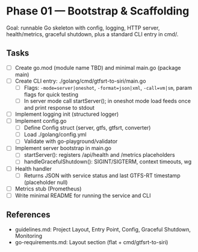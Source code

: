 # Phase 01 — Bootstrap & Scaffolding

Goal: runnable Go skeleton with config, logging, HTTP server, health/metrics, graceful shutdown, plus a standard CLI entry in cmd/.

## Tasks
- [ ] Create go.mod (module name TBD) and minimal main.go (package main)
- [ ] Create CLI entry: ./golang/cmd/gtfsrt-to-siri/main.go
  - [ ] Flags: `-mode=server|oneshot`, `-format=json|xml`, `-call=vm|sm`, param flags for quick testing
  - [ ] In server mode call startServer(); in oneshot mode load feeds once and print response to stdout
- [ ] Implement logging init (structured logger)
- [ ] Implement config.go
  - [ ] Define Config struct (server, gtfs, gtfsrt, converter)
  - [ ] Load ./golang/config.yml
  - [ ] Validate with go-playground/validator
- [ ] Implement server bootstrap in main.go
  - [ ] startServer(): registers /api/health and /metrics placeholders
  - [ ] handleGracefulShutdown(): SIGINT/SIGTERM, context timeouts, wg
- [ ] Health handler
  - [ ] Returns JSON with service status and last GTFS-RT timestamp (placeholder null)
- [ ] Metrics stub (Prometheus)
- [ ] Write minimal README for running the service and CLI

## References
- guidelines.md: Project Layout, Entry Point, Config, Graceful Shutdown, Monitoring
- go-requirements.md: Layout section (flat + cmd/gtfsrt-to-siri)
